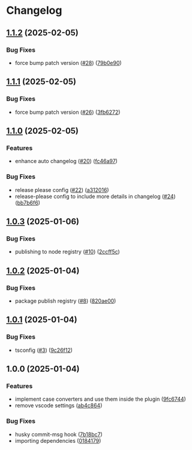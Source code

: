 # Changelog

## [1.1.2](https://github.com/muhammedkamel/mongoose-collection-naming-plugin/compare/v1.1.1...v1.1.2) (2025-02-05)


### Bug Fixes

* force bump patch version ([#28](https://github.com/muhammedkamel/mongoose-collection-naming-plugin/issues/28)) ([79b0e90](https://github.com/muhammedkamel/mongoose-collection-naming-plugin/commit/79b0e907da685ee4c285d7a88268695f744ef535))

## [1.1.1](https://github.com/muhammedkamel/mongoose-collection-naming-plugin/compare/v1.1.0...v1.1.1) (2025-02-05)


### Bug Fixes

* force bump patch version ([#26](https://github.com/muhammedkamel/mongoose-collection-naming-plugin/issues/26)) ([3fb6272](https://github.com/muhammedkamel/mongoose-collection-naming-plugin/commit/3fb6272f7d7ef79b46d267608ea4c23392b21abc))

## [1.1.0](https://github.com/muhammedkamel/mongoose-collection-naming-plugin/compare/v1.0.3...v1.1.0) (2025-02-05)


### Features

* enhance auto changelog ([#20](https://github.com/muhammedkamel/mongoose-collection-naming-plugin/issues/20)) ([fc46a97](https://github.com/muhammedkamel/mongoose-collection-naming-plugin/commit/fc46a977c263d0a4d8e7b1f23d494da109f80b71))


### Bug Fixes

* release please config ([#22](https://github.com/muhammedkamel/mongoose-collection-naming-plugin/issues/22)) ([a312016](https://github.com/muhammedkamel/mongoose-collection-naming-plugin/commit/a312016075b6a02b94a19027ec4a6768074ecab6))
* release-please config to include more details in changelog ([#24](https://github.com/muhammedkamel/mongoose-collection-naming-plugin/issues/24)) ([bb7b6f6](https://github.com/muhammedkamel/mongoose-collection-naming-plugin/commit/bb7b6f646038237ad82e3744444f17a0c3e227cd))

## [1.0.3](https://github.com/muhammedkamel/mongoose-collection-naming-plugin/compare/v1.0.2...v1.0.3) (2025-01-06)


### Bug Fixes

* publishing to node registry ([#10](https://github.com/muhammedkamel/mongoose-collection-naming-plugin/issues/10)) ([2ccff5c](https://github.com/muhammedkamel/mongoose-collection-naming-plugin/commit/2ccff5cfe95ef2cde616b5ace0d2e685ced5293e))

## [1.0.2](https://github.com/muhammedkamel/mongoose-collection-naming-plugin/compare/v1.0.1...v1.0.2) (2025-01-04)


### Bug Fixes

* package publish registry ([#8](https://github.com/muhammedkamel/mongoose-collection-naming-plugin/issues/8)) ([820ae00](https://github.com/muhammedkamel/mongoose-collection-naming-plugin/commit/820ae0067fd38403f37f1aecaf421c99da5af0d7))

## [1.0.1](https://github.com/muhammedkamel/mongoose-collection-naming-plugin/compare/v1.0.0...v1.0.1) (2025-01-04)


### Bug Fixes

* tsconfig ([#3](https://github.com/muhammedkamel/mongoose-collection-naming-plugin/issues/3)) ([9c26f12](https://github.com/muhammedkamel/mongoose-collection-naming-plugin/commit/9c26f121356cd352eed79fce418dd9fabea977e6))

## 1.0.0 (2025-01-04)


### Features

* implement case converters and use them inside the plugin ([9fc6744](https://github.com/muhammedkamel/mongoose-collection-naming-plugin/commit/9fc67445e83d63a23c0a23b1716cf47947949d8d))
* remove vscode settings ([ab4c864](https://github.com/muhammedkamel/mongoose-collection-naming-plugin/commit/ab4c864f2817a5be8d507b17d0dcfec81c795e54))


### Bug Fixes

* husky commit-msg hook ([7b18bc7](https://github.com/muhammedkamel/mongoose-collection-naming-plugin/commit/7b18bc72cb02bc0ed91457b606a2c5c43356854a))
* importing dependencies ([0184179](https://github.com/muhammedkamel/mongoose-collection-naming-plugin/commit/01841795b124ddf5db3c37fab0180ce0876851a0))
